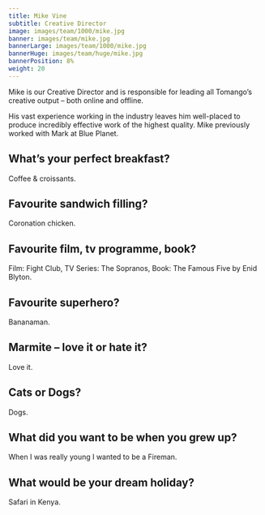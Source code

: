 ```yaml
---
title: Mike Vine
subtitle: Creative Director
image: images/team/1000/mike.jpg
banner: images/team/mike.jpg
bannerLarge: images/team/1000/mike.jpg
bannerHuge: images/team/huge/mike.jpg
bannerPosition: 8%
weight: 20
---
```


Mike is our Creative Director and is responsible for leading all Tomango’s creative output – both online and offline.

His vast experience working in the industry leaves him well-placed to produce incredibly effective work of the highest quality. Mike previously worked with Mark at Blue Planet.

## What’s your perfect breakfast?
Coffee &amp; croissants.

## Favourite sandwich filling?
Coronation chicken.

## Favourite film, tv programme, book?
Film: Fight Club, TV Series: The Sopranos, Book: The Famous Five by Enid Blyton.

## Favourite superhero?
Bananaman.

## Marmite – love it or hate it?
Love it.

## Cats or Dogs?
Dogs.

## What did you want to be when you grew up?
When I was really young I wanted to be a Fireman.

## What would be your dream holiday?
Safari in Kenya.
